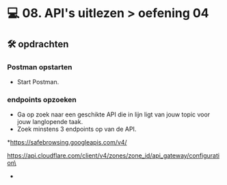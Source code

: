 # 💻 08. API's uitlezen > oefening 04

## 🛠️ opdrachten

### Postman opstarten

- Start Postman.

### endpoints opzoeken

- Ga op zoek naar een geschikte API die in lijn ligt van jouw topic voor jouw langlopende taak.
- Zoek minstens 3 endpoints op van de API.

\*https://safebrowsing.googleapis.com/v4/

https://api.cloudflare.com/client/v4/zones/zone_id/api_gateway/configuration\

-
